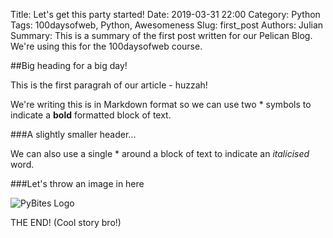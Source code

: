 Title: Let's get this party started!
Date: 2019-03-31 22:00
Category: Python
Tags: 100daysofweb, Python, Awesomeness
Slug: first_post
Authors: Julian
Summary: This is a summary of the first post written for our Pelican Blog. We're using this for the 100daysofweb course.

##Big heading for a big day!

This is the first paragrah of our article - huzzah!

We're writing this is in Markdown format so we can use two * symbols to indicate a **bold** formatted block of text.


###A slightly smaller header...

We can also use a single * around a block of text to indicate an *italicised* word.


###Let's throw an image in here

![PyBites Logo]({static}/images/pb-logo.png)

THE END! (Cool story bro!)
